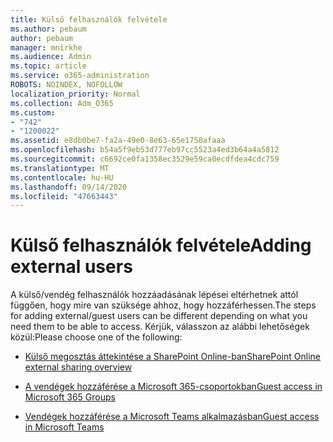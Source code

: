 ```yaml
---
title: Külső felhasználók felvétele
ms.author: pebaum
author: pebaum
manager: mnirkhe
ms.audience: Admin
ms.topic: article
ms.service: o365-administration
ROBOTS: NOINDEX, NOFOLLOW
localization_priority: Normal
ms.collection: Adm_O365
ms.custom:
- "742"
- "1200022"
ms.assetid: e8db0be7-fa2a-49e0-8e63-65e1750afaaa
ms.openlocfilehash: b54a5f9eb53d777eb97cc5523a4ed3b64a4a5812
ms.sourcegitcommit: c6692ce0fa1358ec3529e59ca0ecdfdea4cdc759
ms.translationtype: MT
ms.contentlocale: hu-HU
ms.lasthandoff: 09/14/2020
ms.locfileid: "47663443"
---
```

# <a name="adding-external-users"></a><span data-ttu-id="47db9-102">Külső felhasználók felvétele</span><span class="sxs-lookup"><span data-stu-id="47db9-102">Adding external users</span></span>

<span data-ttu-id="47db9-103">A külső/vendég felhasználók hozzáadásának lépései eltérhetnek attól függően, hogy mire van szüksége ahhoz, hogy hozzáférhessen.</span><span class="sxs-lookup"><span data-stu-id="47db9-103">The steps for adding external/guest users can be different depending on what you need them to be able to access.</span></span> <span data-ttu-id="47db9-104">Kérjük, válasszon az alábbi lehetőségek közül:</span><span class="sxs-lookup"><span data-stu-id="47db9-104">Please choose one of the following:</span></span>
  
- [<span data-ttu-id="47db9-105">Külső megosztás áttekintése a SharePoint Online-ban</span><span class="sxs-lookup"><span data-stu-id="47db9-105">SharePoint Online external sharing overview</span></span>](https://docs.microsoft.com/sharepoint/external-sharing-overview)

- [<span data-ttu-id="47db9-106">A vendégek hozzáférése a Microsoft 365-csoportokban</span><span class="sxs-lookup"><span data-stu-id="47db9-106">Guest access in Microsoft 365 Groups</span></span>](https://support.office.com/article/guest-access-in-office-365-groups-bfc7a840-868f-4fd6-a390-f347bf51aff6)

- [<span data-ttu-id="47db9-107">Vendégek hozzáférése a Microsoft Teams alkalmazásban</span><span class="sxs-lookup"><span data-stu-id="47db9-107">Guest access in Microsoft Teams</span></span>](https://docs.microsoft.com/microsoftteams/guest-access-checklist)
